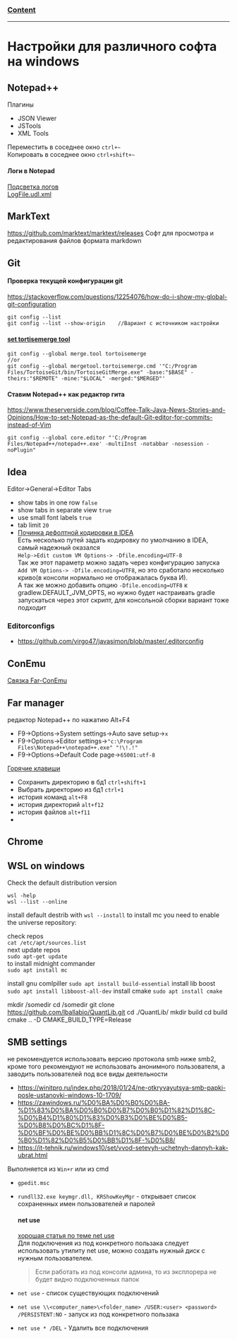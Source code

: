 ### [Content](../contents.md)

-----------------------------

# Настройки для различного софта на windows

## Notepad++

Плагины

- JSON Viewer
- JSTools
- XML Tools

Переместить в соседнее окно `ctrl+~`  
Копировать в соседнее окно `ctrl+shift+~`

#### Логи в Notepad

[Подсветка логов](https://gist.github.com/mmdemirbas/3713724)  
[LogFile.udl.xml](../resources/settings/LogFile.udl.xml)  

## MarkText

https://github.com/marktext/marktext/releases
Софт для просмотра и редактирования файлов формата markdown

## Git

#### Проверка текущей конфигурации git

https://stackoverflow.com/questions/12254076/how-do-i-show-my-global-git-configuration

```
git config --list
git config --list --show-origin    //Вариант с источником настройки
```

#### [set tortisemerge tool](https://devstuffs.wordpress.com/2013/03/08/setting-tortoisegitmerge-in-msysgit-as-the-git-mergetool/)

```
git config --global merge.tool tortoisemerge
//or
git config --global mergetool.tortoisemerge.cmd '"C:/Program Files/TortoiseGit/bin/TortoiseGitMerge.exe" -base:"$BASE" -theirs:"$REMOTE" -mine:"$LOCAL" -merged:"$MERGED"'
```

#### Ставим Notepad++ как редактор гита

https://www.theserverside.com/blog/Coffee-Talk-Java-News-Stories-and-Opinions/How-to-set-Notepad-as-the-default-Git-editor-for-commits-instead-of-Vim

```
git config --global core.editor "'C:/Program Files/Notepad++/notepad++.exe' -multiInst -notabbar -nosession -noPlugin"
```

## Idea

Editor->General->Editor Tabs

- show tabs in one row `false`
- show tabs in separate view `true`
- use small font labels `true`
- tab limit `20`
- [Починка дефолтной кодировки в IDEA](https://youtrack.jetbrains.com/issue/IDEA-276155/Unable-to-change-gradle-build-output-encoding)  
  Есть несколько путей задать кодировку по умолчанию в IDEA, самый надежный оказался   
    ```` Help->Edit custom VM Options-> -Dfile.encoding=UTF-8 ````  
  Так же этот параметр можно задать через конфигурацию запуска `Add VM Options-> -Dfile.encoding=UTF8`, но это сработало
  несколько криво(в консоли нормально не отображалась буква И).  
  А так же можно добавить опцию `-Dfile.encoding=UTF8` к gradlew.DEFAULT_JVM_OPTS, но нужно будет настраивать gradle запускаться через
  этот скрипт, для консольной сборки вариант тоже подходит

### Editorconfigs

- https://github.com/virgo47/javasimon/blob/master/.editorconfig

## ConEmu

[Связка Far-ConEmu](http://chuchuva.com/pavel/2012/07/far-manager-and-console-output/)

## Far manager

редактор Notepad++ по нажатию Alt+F4     

- F9->Options->System settings->Auto save setup->`x`
- F9->Options->Editor settings->`"c:\Program Files\Notepad++\notepad++.exe" "!\!.!"`
- F9->Options->Default Code page->`65001:utf-8`

[Горячие клавиши](https://cheatography.com/alexzaitzev/cheat-sheets/far-3/)

- Сохранить директорию в бд1  `ctrl+shift+1`  
- Выбрать директорию из бд1 `ctrl+1`  
- история команд `alt+F8`  
- история директорий `alt+f12`  
- история файлов `alt+f11`  
- 

## Chrome

## WSL on windows

Check the default distribution version

```
wsl -help
wsl --list --online
```

install default destrib with `wsl --install`
to install mc you need to enable the universe repository:

check repos   
`cat /etc/apt/sources.list`  
next update repos  
`sudo apt-get update`  
to install midnight commander  
`sudo apt install mc`  

install gnu comlpiller
`sudo apt install build-essential`
install lib boost
`sudo apt install libboost-all-dev`
install cmake
`sudo apt install cmake`

mkdir /somedir
cd /somedir
git clone https://github.com/lballabio/QuantLib.git
cd ./QuantLib/
mkdir build
cd build
cmake .. -D CMAKE_BUILD_TYPE=Release

## SMB settings

не рекомендуется использовать версию протокола smb ниже smb2, кроме того рекомендуют не использовать анонимного 
пользователя, а заводить пользователей под все виды деятельности

- https://winitpro.ru/index.php/2018/01/24/ne-otkryvayutsya-smb-papki-posle-ustanovki-windows-10-1709/
- https://zawindows.ru/%D0%BA%D0%B0%D0%BA-%D1%83%D0%BA%D0%B0%D0%B7%D0%B0%D1%82%D1%8C-%D0%B4%D1%80%D1%83%D0%B3%D0%BE%D0%B5-%D0%B8%D0%BC%D1%8F-%D0%BF%D0%BE%D0%BB%D1%8C%D0%B7%D0%BE%D0%B2%D0%B0%D1%82%D0%B5%D0%BB%D1%8F-%D0%B8/
- https://it-tehnik.ru/windows10/set/vvod-setevyh-uchetnyh-dannyh-kak-ubrat.html

Выполняется из ``Win+r`` или из cmd  

- ``gpedit.msc``

- ``rundll32.exe keymgr.dll, KRShowKeyMgr``  - открывает список сохраненных имен пользователей и паролей
  
  #### net use
  
  [хорошая статья по теме net use](https://cmd4win.ru/administrirovanie-seti/upravlenie-setyu/68-net-use)  
  Для подключения из под конкретного пользака следует использовать утилиту net use, можно создать нужный диск с нужным пользователем.
  
  > Если работать из под консоли админа, то из эксплорера не будет видно подключенных папок

- ``net use`` - список существующих подключений

- ``net use \\<computer_name>\<folder_name> /USER:<user> <password> /PERSISTENT:NO`` - запуск из под конкретного пользака

- ``net use * /DEL`` - Удалить все подключения
